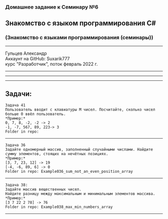 ### Домашнее задание к Семинару №6
## Знакомство с языком программирования С#
### (Знакомство с языками программирования (семинары))
---
Гульцев Александр  
Аккаунт на GitHub: Suxarik777  
курс "Разработчик", поток февраль 2022 г.

---
---
---
## Задачи:
    Задача 41 
    Пользователь вводит с клавиатуры M чисел. Посчитайте, сколько чисел больше 0 ввёл пользователь.
    *Пример:*  
    0, 7, 8, -2, -2 -> 2
    -1, -7, 567, 89, 223-> 3
    Folder in repo: 

---
    Задача 36
    Задайте одномерный массив, заполненный случайными числами. Найдите сумму элементов, стоящих на нечётных позициях.
    *Пример:*  
    [3, 7, 23, 12] -> 19
    [-4, -6, 89, 6] -> 0
    Folder in repo: Example036_sum_not_an_even_position_array
---
    Задача 38: 
    Задайте массив вещественных чисел. 
    Найдите разницу между максимальным и минимальным элементов массива.
    *Пример:* 
    [3 7 22 2 78] -> 76
    Folder in repo: Example038_max_min_numbers_array
---
    